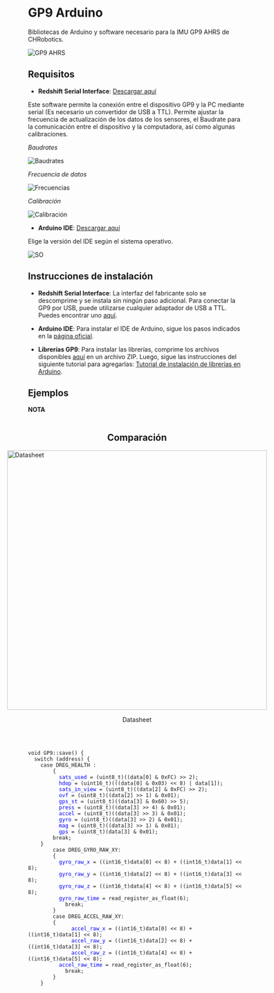 # GP9 Arduino
Bibliotecas de Arduino y software necesario para la IMU GP9 AHRS de CHRobotics.

![GP9 AHRS](https://github.com/Frunk98/GP9_Arduino/blob/main/Imagenes/gp9.png)

## Requisitos  
- **Redshift Serial Interface**: [Descargar aquí](https://www.pololu.com/file/0J1934/SerialInterface_V3-1-5_8-08-2018.zip)

Este software permite la conexión entre el dispositivo GP9 y la PC mediante serial (Es necesario un convertidor de USB a TTL). Permite ajustar la frecuencia de actualización de los datos de los sensores, el Baudrate para la comunicación entre el dispositivo y la computadora, así como algunas calibraciones.

*Baudrates*

![Baudrates](https://github.com/Frunk98/GP9_Arduino/blob/main/Imagenes/rs2.png)

*Frecuencia de datos*

![Frecuencias](https://github.com/Frunk98/GP9_Arduino/blob/main/Imagenes/FR.png)

*Calibración*

![Calibración](https://github.com/Frunk98/GP9_Arduino/blob/main/Imagenes/cal.png)

- **Arduino IDE**: [Descargar aquí](https://github.com/Frunk98/GP9_Arduino/blob/main/FR.png)

Elige la versión del IDE según el sistema operativo.

![SO](https://github.com/Frunk98/GP9_Arduino/blob/main/Imagenes/ard.png)

## Instrucciones de instalación

- **Redshift Serial Interface**: La interfaz del fabricante solo se descomprime y se instala sin ningún paso adicional. Para conectar la GP9 por USB, puede utilizarse cualquier adaptador de USB a TTL. Puedes encontrar uno [aquí](https://a.co/d/9Ex6gT6).

- **Arduino IDE**: Para instalar el IDE de Arduino, sigue los pasos indicados en la [página oficial](https://www.arduino.cc/en/software).

- **Librerías GP9**: Para instalar las librerías, comprime los archivos disponibles [aquí](https://github.com/Frunk98/GP9_Arduino/tree/main/GP9-modificados) en un archivo ZIP. Luego, sigue las instrucciones del siguiente tutorial para agregarlas: [Tutorial de instalación de librerías en Arduino](https://www.youtube.com/watch?v=CK1THPvw77M&t=343s).

## Ejemplos

__**NOTA**__

<div style="display: flex; flex-direction: column; align-items: center;">
    <h2>Comparación</h2>
    <!-- Primera imagen con pie de imagen -->
    <div style="margin-bottom: 20px;">
        <img src="https://github.com/Frunk98/GP9_Arduino/blob/main/Imagenes/datas.png" alt="Datasheet" style="width: 600px;" />
        <p style="text-align: center;">Datasheet</p>
    </div>
</div>
<pre>
<code>
void GP9::save() {
  switch (address) {
    case DREG_HEALTH :
        {
          <span style="color: blue;">sats_used</span> = (uint8_t)((data[0] & 0xFC) >> 2);
          <span style="color: blue;">hdop</span> = (uint16_t)(((data[0] & 0x03) << 8) | data[1]);
          <span style="color: blue;">sats_in_view</span> = (uint8_t)((data[2] & 0xFC) >> 2);
          <span style="color: blue;">ovf</span> = (uint8_t)((data[2] >> 1) & 0x01);
          <span style="color: blue;">gps_st</span> = (uint8_t)((data[3] & 0x60) >> 5);
          <span style="color: blue;">press</span> = (uint8_t)((data[3] >> 4) & 0x01);
          <span style="color: blue;">accel</span> = (uint8_t)((data[3] >> 3) & 0x01);
          <span style="color: blue;">gyro</span> = (uint8_t)((data[3] >> 2) & 0x01);
          <span style="color: blue;">mag</span> = (uint8_t)((data[3] >> 1) & 0x01);
          <span style="color: blue;">gps</span> = (uint8_t)(data[3] & 0x01);
        break;  
    }
        case DREG_GYRO_RAW_XY:
        {
          <span style="color: blue;">gyro_raw_x</span> = ((int16_t)data[0] << 8) + ((int16_t)data[1] << 8);
          <span style="color: blue;">gyro_raw_y</span> = ((int16_t)data[2] << 8) + ((int16_t)data[3] << 8);
          <span style="color: blue;">gyro_raw_z</span> = ((int16_t)data[4] << 8) + ((int16_t)data[5] << 8);
          <span style="color: blue;">gyro_raw_time</span> = read_register_as_float(6);
            break;
        }
        case DREG_ACCEL_RAW_XY:
        {
              <span style="color: blue;">accel_raw_x</span> = ((int16_t)data[0] << 8) + ((int16_t)data[1] << 8);
              <span style="color: blue;">accel_raw_y</span> = ((int16_t)data[2] << 8) + ((int16_t)data[3] << 8);
              <span style="color: blue;">accel_raw_z</span> = ((int16_t)data[4] << 8) + ((int16_t)data[5] << 8);
          <span style="color: blue;">accel_raw_time</span> = read_register_as_float(6);
            break;
        }
    }
</code>
</pre>
